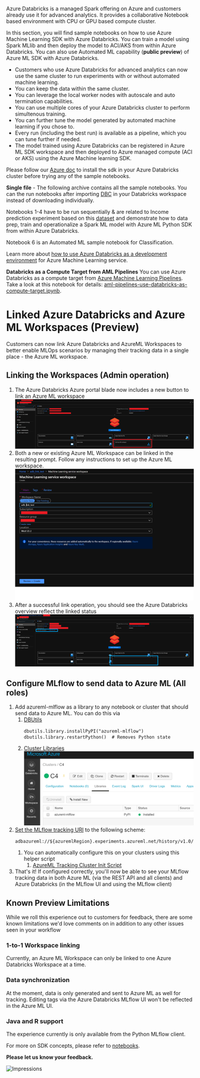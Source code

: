 Azure Databricks is a managed Spark offering on Azure and customers already use it for advanced analytics. It provides a collaborative Notebook based environment with CPU or GPU based compute cluster.

In this section, you will find sample notebooks on how to use Azure Machine Learning SDK with Azure Databricks. You can train a model using Spark MLlib and then deploy the model to ACI/AKS from within Azure Databricks. You can also use Automated ML capability (**public preview**) of Azure ML SDK with Azure Databricks.

- Customers who use Azure Databricks for advanced analytics can now use the same cluster to run experiments with or without automated machine learning.
- You can keep the data within the same cluster.
- You can leverage the local worker nodes with autoscale and auto termination capabilities.
- You can use multiple cores of your Azure Databricks cluster to perform simultenous training.
- You can further tune the model generated by automated machine learning if you chose to.
- Every run (including the best run) is available as a pipeline, which you can tune further if needed.
- The model trained using Azure Databricks can be registered in Azure ML SDK workspace and then deployed to Azure managed compute (ACI or AKS) using the Azure Machine learning SDK.

Please follow our [Azure doc](https://docs.microsoft.com/en-us/azure/machine-learning/service/how-to-configure-environment#azure-databricks) to install the sdk in your Azure Databricks cluster before trying any of the sample notebooks.

**Single file** -
The following archive contains all the sample notebooks. You can the run notebooks after importing [DBC](Databricks_AMLSDK_1-4_6.dbc) in your Databricks workspace instead of downloading individually.

Notebooks 1-4 have to be run sequentially & are related to Income prediction experiment based on this [dataset](https://archive.ics.uci.edu/ml/datasets/adult) and demonstrate how to data prep, train and operationalize a Spark ML model with Azure ML Python SDK from within Azure Databricks.

Notebook 6 is an Automated ML sample notebook for Classification.

Learn more about [how to use Azure Databricks as a development environment](https://docs.microsoft.com/azure/machine-learning/service/how-to-configure-environment#azure-databricks) for Azure Machine Learning service.

**Databricks as a Compute Target from AML Pipelines**
You can use Azure Databricks as a compute target from [Azure Machine Learning Pipelines](https://docs.microsoft.com/en-us/azure/machine-learning/service/concept-ml-pipelines). Take a look at this notebook for details: [aml-pipelines-use-databricks-as-compute-target.ipynb](https://github.com/Azure/MachineLearningNotebooks/tree/master/how-to-use-azureml/azure-databricks/databricks-as-remote-compute-target/aml-pipelines-use-databricks-as-compute-target.ipynb).

# Linked Azure Databricks and Azure ML Workspaces (Preview)
Customers can now link Azure Databricks and AzureML Workspaces to better enable MLOps scenarios by managing their tracking data in a single place - the Azure ML workspace.

## Linking the Workspaces (Admin operation)

1. The Azure Databricks Azure portal blade now includes a new button to link an Azure ML workspace
![New ADB Portal Link button](./img/adb-link-button.png)
2. Both a new or existing Azure ML Workspace can be linked in the resulting prompt. Follow any instructions to set up the Azure ML workspace.
![Link Prompt](./img/link-prompt.png)
3. After a successful link operation, you should see the Azure Databricks overview reflect the linked status
![Linked Successfully](./img/adb-successful-link.png)

## Configure MLflow to send data to Azure ML (All roles)

1. Add azureml-mlflow as a library to any notebook or cluster that should send data to Azure ML. You can do this via
    1. [DBUtils](https://docs.azuredatabricks.net/user-guide/dev-tools/dbutils.html#dbutils-library)
        ```
        dbutils.library.installPyPI("azureml-mlflow")
        dbutils.library.restartPython()  # Removes Python state
        ```
    2. [Cluster Libraries](https://docs.azuredatabricks.net/user-guide/libraries.html#install-a-library-on-a-cluster)
    ![Cluster Library](./img/cluster-library.png)
2. [Set the MLflow tracking URI](https://mlflow.org/docs/latest/tracking.html#where-runs-are-recorded) to the following scheme:
    ```
    adbazureml://${azuremlRegion}.experiments.azureml.net/history/v1.0/subscriptions/${azuremlSubscriptionId}/resourceGroups/${azuremlResourceGroupName}/providers/Microsoft.MachineLearningServices/workspaces/${azuremlWorkspaceName}
    ```
    1. You can automatically configure this on your clusters using this helper script
        1. [AzureML Tracking Cluster Init Script](./linking/README.md)
3. That's it! If configured correctly, you'll now be able to see your MLflow tracking data in both Azure ML (via the REST API and all clients) and Azure Databricks (in the MLflow UI and using the MLflow client)


## Known Preview Limitations
While we roll this experience out to customers for feedback, there are some known limitations we'd love comments on in addition to any other issues seen in your workflow
### 1-to-1 Workspace linking
Currently, an Azure ML Workspace can only be linked to one Azure Databricks Workspace at a time.
### Data synchronization
At the moment, data is only generated and sent to Azure ML as well for tracking. Editing tags via the Azure Databricks MLflow UI won't be reflected in the Azure ML UI.
### Java and R support
The experience currently is only available from the Python MLflow client.

For more on SDK concepts, please refer to [notebooks](https://github.com/Azure/MachineLearningNotebooks).

**Please let us know your feedback.**



![Impressions](https://PixelServer20190423114238.azurewebsites.net/api/impressions/MachineLearningNotebooks/how-to-use-azureml/azure-databricks/README.png)
